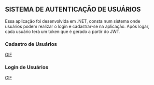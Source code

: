 ## SISTEMA DE AUTENTICAÇÃO DE USUÁRIOS 

Essa aplicação foi desenvolvida em .NET, consta num sistema onde usuários podem realizar o login
e cadastrar-se na aplicação. Após logar, cada usuário terá um token que é gerado a partir do JWT.

### Cadastro de Usuários
[GIF](./UsuariosApi/assets/gif1.gif)

### Login de Usuários
[GIF](./UsuariosApi/assets/gif2.gif)

